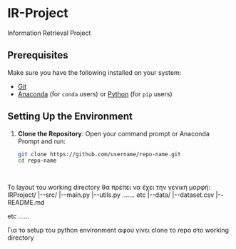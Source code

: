 # IR-Project
Information Retrieval Project
## Prerequisites

Make sure you have the following installed on your system:

- [Git](https://git-scm.com/downloads)
- [Anaconda](https://www.anaconda.com/products/distribution) (for `conda` users) or [Python](https://www.python.org/downloads/) (for `pip` users)

## Setting Up the Environment

1. **Clone the Repository**:
   Open your command prompt or Anaconda Prompt and run:
   ```bash
   git clone https://github.com/username/repo-name.git
   cd repo-name

 
Το layout του working directory θα πρέπει να έχει την γενική μορφή:
IRProject/
|--src/
     |--main.py
     |--utils.py
     ....... etc
|--data/
     |--dataset.csv
|--README.md

etc ......

Για το setup του python environment αφού γίνει clone το repo στο working directory
